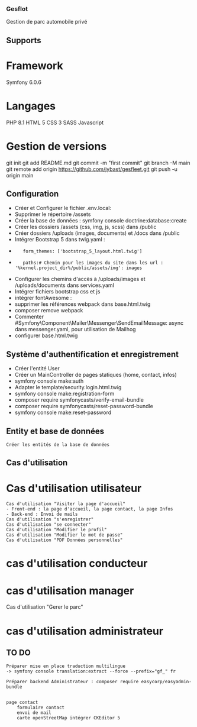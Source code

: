 ### Gesflot
Gestion de parc automobile privé
## Supports
# Framework
Symfony 6.0.6
# Langages
PHP 8.1 HTML 5 CSS 3 SASS Javascript
# Gestion de versions
git init 
git add README.md 
git commit -m "first commit" 
git branch -M main 
git remote add origin https://github.com/jybast/gesfleet.git 
git push -u origin main

## Configuration
*    Créer et Configurer le fichier .env.local:
*    Supprimer le répertoire /assets
*    Créer la base de données : symfony console doctrine:database:create
*    Créer les dossiers /assets (css, img, js, scss) dans /public
*    Créer dossiers /uploads (images, documents) et /docs dans /public
*    Intégrer Bootstrap 5 dans twig.yaml : 
*        form_themes: ['bootstrap_5_layout.html.twig']
*        paths:# Chemin pour les images du site dans les url : '%kernel.project_dir%/public/assets/img': images
*    Configurer les chemins d'accès à /uploads/images et /uploads/documents dans services.yaml
*    Intégrer fichiers bootstrap css et js
*    intégrer fontAwesome : <script src="https://kit.fontawesome.com/88d4e45bc1.js" crossorigin="anonymous"></script>    
*    supprimer les références webpack dans base.html.twig
*    composer remove webpack
*    Commenter  #Symfony\Component\Mailer\Messenger\SendEmailMessage: async dans messenger.yaml, pour utilisation de Mailhog
*    configurer base.html.twig

## Système d'authentification et enregistrement
*    Créer l'entité User
*    Créer un MainController de pages statiques (home, contact, infos)
*    symfony console make:auth
*    Adapter le template/security.login.html.twig 
*    symfony console make:registration-form
*    composer require symfonycasts/verify-email-bundle
*    composer require symfonycasts/reset-password-bundle
*    symfony console make:reset-password

## Entity et base de données
    Créer les entités de la base de données
## Cas d'utilisation
# Cas d'utilisation utilisateur
    Cas d'utilisation "Visiter la page d'accueil"
    - Front-end : la page d'accueil, la page contact, la page Infos
    - Back-end : Envoi de mails
    Cas d'utilisation "s'enregistrer"
    Cas d'utilisation "se connecter"
    Cas d'utilisation "Modifier le profil"
    Cas d'utilisation "Modifier le mot de passe"
    Cas d'utilisation "PDF Données personnelles"
# cas d'utilisation conducteur

# cas d'utilisation manager
Cas d'utilisation "Gerer le parc"
# cas d'utilisation administrateur

## TO DO

    
    Préparer mise en place traduction multilingue
    -> symfony console translation:extract --force --prefix="gf_" fr

    Préparer backend Administrateur : composer require easycorp/easyadmin-bundle
    
    
    page contact
        formulaire contact
        envoi de mail
        carte openStreetMap intégrer CKEditor 5
